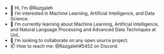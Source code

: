 - 👋 Hi, I’m @Razgaleh
- 👀 I’m interested in Machine Learning, Artificial Intelligence, and Data Science.
- 🌱 I’m currently learning about Machine Learning, Artificial Intelligence, and Natural Language Processing and Advanced Data Techniques at UoL.
- 💞️ I’m looking to collaborate on any open source project.
- 📫 How to reach me: @Razgaleh#5452 on Discord.

<!---
Razgaleh/Razgaleh is a ✨ special ✨ repository because its `README.md` (this file) appears on your GitHub profile.
You can click the Preview link to take a look at your changes.
--->
